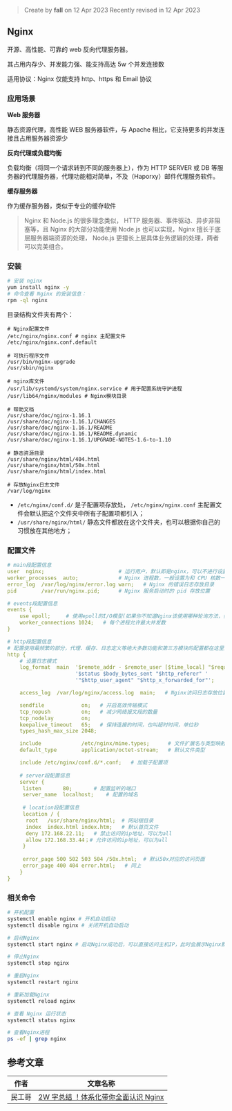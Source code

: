 > Create by **fall** on 12 Apr 2023
> Recently revised in 12 Apr 2023

## Nginx

开源、高性能、可靠的 web 反向代理服务器。

其占用内存少、并发能力强、能支持高达 5w 个并发连接数

适用协议：Nginx 仅能支持 http、https 和 Email 协议

### 应用场景

**Web 服务器**

静态资源代理，高性能 WEB 服务器软件，与 Apache 相比，它支持更多的并发连接且占用服务器资源少

**反向代理或负载均衡**

负载均衡（将同一个请求转到不同的服务器上），作为 HTTP SERVER 或 DB 等服务器的代理服务器，代理功能相对简单，不及（Haporxy）邮件代理服务软件。

**缓存服务器**

作为缓存服务器，类似于专业的缓存软件

> Nginx 和 Node.js 的很多理念类似， HTTP 服务器、事件驱动、异步非阻塞等，且 Nginx 的大部分功能使用 Node.js 也可以实现，Nginx 擅长于底层服务器端资源的处理， Node.js 更擅长上层具体业务逻辑的处理，两者可以完美组合。

### 安装

```bash
# 安装 nginx
yum install nginx -y
# 命令查看 Nginx 的安装信息：
rpm -ql nginx 
```

目录结构文件夹有两个：

```shell
# Nginx配置文件
/etc/nginx/nginx.conf # nginx 主配置文件
/etc/nginx/nginx.conf.default

# 可执行程序文件
/usr/bin/nginx-upgrade
/usr/sbin/nginx

# nginx库文件
/usr/lib/systemd/system/nginx.service # 用于配置系统守护进程
/usr/lib64/nginx/modules # Nginx模块目录

# 帮助文档
/usr/share/doc/nginx-1.16.1
/usr/share/doc/nginx-1.16.1/CHANGES
/usr/share/doc/nginx-1.16.1/README
/usr/share/doc/nginx-1.16.1/README.dynamic
/usr/share/doc/nginx-1.16.1/UPGRADE-NOTES-1.6-to-1.10

# 静态资源目录
/usr/share/nginx/html/404.html
/usr/share/nginx/html/50x.html
/usr/share/nginx/html/index.html

# 存放Nginx日志文件
/var/log/nginx
```

- `/etc/nginx/conf.d/` 是子配置项存放处， `/etc/nginx/nginx.conf` 主配置文件会默认把这个文件夹中所有子配置项都引入；
- `/usr/share/nginx/html/` 静态文件都放在这个文件夹，也可以根据你自己的习惯放在其他地方；

### 配置文件

```yaml
# main段配置信息
user  nginx;                        # 运行用户，默认即是nginx，可以不进行设置
worker_processes  auto;             # Nginx 进程数，一般设置为和 CPU 核数一样
error_log  /var/log/nginx/error.log warn;   # Nginx 的错误日志存放目录
pid        /var/run/nginx.pid;      # Nginx 服务启动时的 pid 存放位置

# events段配置信息
events {
    use epoll;     # 使用epoll的I/O模型(如果你不知道Nginx该使用哪种轮询方法，会自动选择一个最适合你操作系统的)
    worker_connections 1024;   # 每个进程允许最大并发数
}

# http段配置信息
# 配置使用最频繁的部分，代理、缓存、日志定义等绝大多数功能和第三方模块的配置都在这里设置
http { 
    # 设置日志模式
    log_format  main  '$remote_addr - $remote_user [$time_local] "$request" '
                      '$status $body_bytes_sent "$http_referer" '
                      '"$http_user_agent" "$http_x_forwarded_for"';

    access_log  /var/log/nginx/access.log  main;   # Nginx访问日志存放位置

    sendfile            on;   # 开启高效传输模式
    tcp_nopush          on;   # 减少网络报文段的数量
    tcp_nodelay         on;
    keepalive_timeout   65;   # 保持连接的时间，也叫超时时间，单位秒
    types_hash_max_size 2048;

    include             /etc/nginx/mime.types;      # 文件扩展名与类型映射表
    default_type        application/octet-stream;   # 默认文件类型

    include /etc/nginx/conf.d/*.conf;   # 加载子配置项
    
    # server段配置信息
    server {
     listen       80;       # 配置监听的端口
     server_name  localhost;    # 配置的域名
      
     # location段配置信息
     location / {
      root   /usr/share/nginx/html;  # 网站根目录
      index  index.html index.htm;   # 默认首页文件
      deny 172.168.22.11;   # 禁止访问的ip地址，可以为all
      allow 172.168.33.44；# 允许访问的ip地址，可以为all
     }
     
     error_page 500 502 503 504 /50x.html;  # 默认50x对应的访问页面
     error_page 400 404 error.html;   # 同上
    }
}
```





### 相关命令

```bash
# 开机配置
systemctl enable nginx # 开机自动启动
systemctl disable nginx # 关闭开机自动启动

# 启动Nginx
systemctl start nginx # 启动Nginx成功后，可以直接访问主机IP，此时会展示Nginx默认页面

# 停止Nginx
systemctl stop nginx

# 重启Nginx
systemctl restart nginx

# 重新加载Nginx
systemctl reload nginx

# 查看 Nginx 运行状态
systemctl status nginx

# 查看Nginx进程
ps -ef | grep nginx
```





## 参考文章

| 作者   | 文章名称                                                     |
| ------ | ------------------------------------------------------------ |
| 民工哥 | [2W 字总结 ！体系化带你全面认识 Nginx](https://segmentfault.com/a/1190000039873208) |

